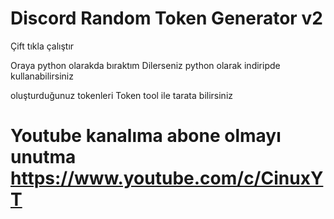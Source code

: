# Discord Random Token Generator v2

Çift tıkla çalıştır 

Oraya python olarakda bıraktım Dilerseniz python olarak indiripde kullanabilirsiniz

oluşturduğunuz tokenleri Token tool ile tarata bilirsiniz

# Youtube kanalıma abone olmayı unutma   https://www.youtube.com/c/CinuxYT
